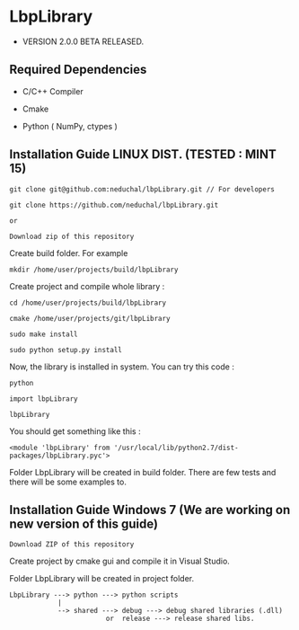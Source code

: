 LbpLibrary
==========
* VERSION 2.0.0 BETA RELEASED. 

Required Dependencies
---------------------
* C/C++ Compiler 

* Cmake

* Python ( NumPy, ctypes )

Installation Guide LINUX DIST. (TESTED : MINT 15)
-------------------------------

	git clone git@github.com:neduchal/lbpLibrary.git // For developers
	
	git clone https://github.com/neduchal/lbpLibrary.git
	
	or
	
	Download zip of this repository

Create build folder. For example 

	mkdir /home/user/projects/build/lbpLibrary
	
Create project and compile whole library :
	
	cd /home/user/projects/build/lbpLibrary
	
	cmake /home/user/projects/git/lbpLibrary
	
	sudo make install
	
	sudo python setup.py install
	
Now, the library is installed in system. You can try this code :

	python
	
	import lbpLibrary 
	
	lbpLibrary
	
You should get something like this :

	<module 'lbpLibrary' from '/usr/local/lib/python2.7/dist-packages/lbpLibrary.pyc'>

	
Folder LbpLibrary will be created in build folder. There are few tests and there will be some examples to.

Installation Guide Windows 7 (We are working on new version of this guide)
--------------------------------------------------------------------------
	Download ZIP of this repository
	
Create project by cmake gui and compile it in Visual Studio.

Folder LbpLibrary will be created in project folder. 

	LbpLibrary ---> python ---> python scripts
	            |
	            --> shared ---> debug ---> debug shared libraries (.dll) 
	            	        or  release ---> release shared libs.



